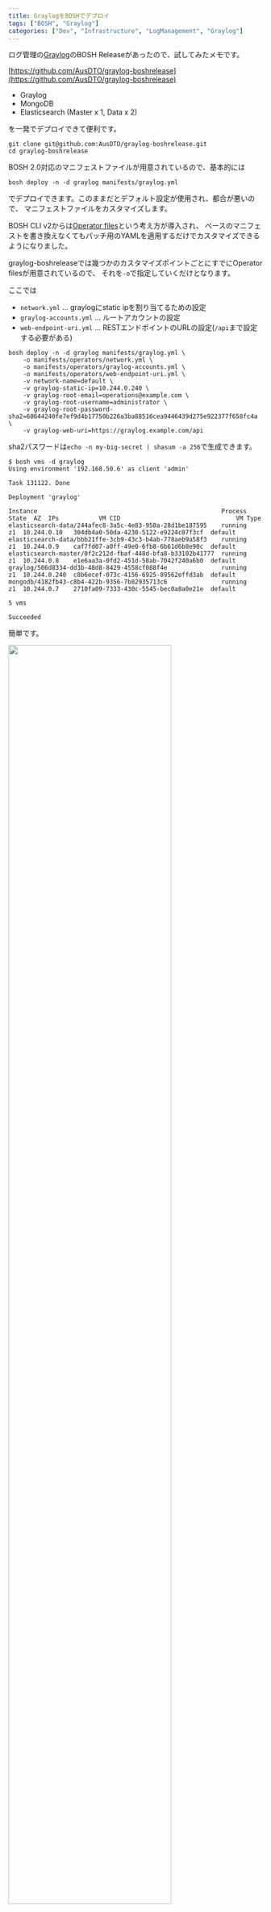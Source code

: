 ```yaml
---
title: GraylogをBOSHでデプロイ
tags: ["BOSH", "Graylog"]
categories: ["Dev", "Infrastructure", "LogManagement", "Graylog"]
---
```


ログ管理の[Graylog](https://www.graylog.org/)のBOSH Releaseがあったので、試してみたメモです。


[https://github.com/AusDTO/graylog-boshrelease](https://github.com/AusDTO/graylog-boshrelease)

* Graylog
* MongoDB
* Elasticsearch (Master x 1, Data x 2)

を一発でデプロイできて便利です。


```
git clone git@github.com:AusDTO/graylog-boshrelease.git
cd graylog-boshrelease
```

BOSH 2.0対応のマニフェストファイルが用意されているので、基本的には


```
bosh deploy -n -d graylog manifests/graylog.yml
```

でデプロイできます。このままだとデフォルト設定が使用され、都合が悪いので、
マニフェストファイルをカスタマイズします。

BOSH CLI v2からは[Operator files]()という考え方が導入され、
ベースのマニフェストを書き換えなくてもパッチ用のYAMLを適用するだけでカスタマイズできるようになりました。

graylog-boshreleaseでは幾つかのカスタマイズポイントごとにすでにOperator filesが用意されているので、
それを`-o`で指定していくだけとなります。

ここでは

* `network.yml` ... graylogにstatic ipを割り当てるための設定
* `graylog-accounts.yml` ... ルートアカウントの設定
* `web-endpoint-uri.yml` ... RESTエンドポイントのURLの設定(`/api`まで設定する必要がある)

```
bosh deploy -n -d graylog manifests/graylog.yml \
    -o manifests/operators/network.yml \
    -o manifests/operators/graylog-accounts.yml \
    -o manifests/operators/web-endpoint-uri.yml \
    -v network-name=default \
    -v graylog-static-ip=10.244.0.240 \
    -v graylog-root-email=operations@example.com \
    -v graylog-root-username=administrator \
    -v graylog-root-password-sha2=60644240fe7ef9d4b17750b226a3ba88516cea9446439d275e922377f658fc4a \
    -v graylog-web-uri=https://graylog.example.com/api
```


sha2パスワードは`echo -n my-big-secret | shasum -a 256`で生成できます。


```
$ bosh vms -d graylog
Using environment '192.168.50.6' as client 'admin'

Task 131122. Done

Deployment 'graylog'

Instance                                                   Process State  AZ  IPs           VM CID                                VM Type  
elasticsearch-data/244afec8-3a5c-4e83-950a-28d1be187595    running        z1  10.244.0.10   304db4a0-50da-4230-5122-e9224c07f3cf  default  
elasticsearch-data/bbb21ffe-3cb9-43c3-b4ab-778aeb9a58f3    running        z1  10.244.0.9    caf7fd07-a0ff-49e0-6fb8-6b61d6b8e90c  default  
elasticsearch-master/0f2c212d-fbaf-448d-bfa8-b33102b41777  running        z1  10.244.0.8    e1e6aa3a-0fd2-451d-58ab-7042f240a6b0  default  
graylog/506d8334-dd3b-48d8-8429-4558cf088f4e               running        z1  10.244.0.240  c8b6ecef-073c-4156-6925-89562effd3ab  default  
mongodb/4182fb43-c8b4-422b-9356-7b82935713c6               running        z1  10.244.0.7    2710fa09-7333-430c-5545-bec0a8a0e21e  default  

5 vms

Succeeded
```

簡単です。

<img width="80%" src="https://user-images.githubusercontent.com/106908/29011041-cab6e9b6-7b6a-11e7-8c3a-091109b71f66.png">

<img width="80%" src="https://user-images.githubusercontent.com/106908/29011042-ccd6ce28-7b6a-11e7-9d16-cdddf326156f.png">


インストールできたけど、Graylogの使い方がわからない...
